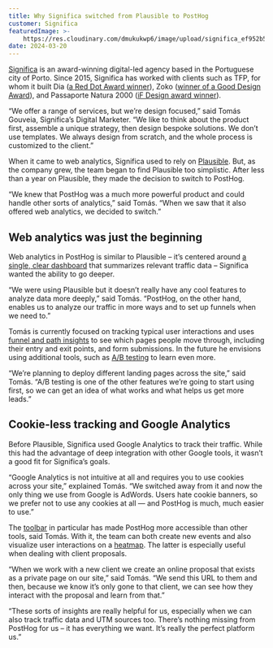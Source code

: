 ```yaml
---
title: Why Significa switched from Plausible to PostHog
customer: Significa
featuredImage: >-
    https://res.cloudinary.com/dmukukwp6/image/upload/significa_ef952b52a3.png
date: 2024-03-20
---
```


[Significa](https://significa.co/) is an award-winning digital-led agency based in the Portuguese city of Porto. Since 2015, Significa has worked with clients such as TFP, for whom it built Dia ([a Red Dot Award winner](https://significa.co/projects/dia)), Zoko ([winner of a Good Design Award](https://significa.co/projects/zoko)), and Passaporte Natura 2000 ([iF Design award winner](https://significa.co/projects/passaporte-natura)).

“We offer a range of services, but we’re design focused,” said Tomás Gouveia, Significa’s Digital Marketer. “We like to think about the product first, assemble a unique strategy, then design bespoke solutions. We don’t use templates. We always design from scratch, and the whole process is customized to the client.”

When it came to web analytics, Significa used to rely on [Plausible](/blog/posthog-vs-plausible). But, as the company grew, the team began to find Plausible too simplistic. After less than a year on Plausible, they made the decision to switch to PostHog.

“We knew that PostHog was a much more powerful product and could handle other sorts of analytics,” said Tomás. “When we saw that it also offered web analytics, we decided to switch.”

## Web analytics was just the beginning

Web analytics in PostHog is similar to Plausible – it’s centered around [a single, clear dashboard](/docs/web-analytics/dashboard) that summarizes relevant traffic data – Significa wanted the ability to go deeper.

“We were using Plausible but it doesn’t really have any cool features to analyze data more deeply,” said Tomás. “PostHog, on the other hand, enables us to analyze our traffic in more ways and to set up funnels when we need to.”

Tomás is currently focused on tracking typical user interactions and uses [funnel and path insights](/product-analytics) to see which pages people move through, including their entry and exit points, and form submissions. In the future he envisions using additional tools, such as [A/B testing](/experiments) to learn even more.

“We’re planning to deploy different landing pages across the site,” said Tomás. “A/B testing is one of the other features we’re going to start using first, so we can get an idea of what works and what helps us get more leads.”

<OSQuote
  customer="significa"
  author="tomas_gouveia"
  product="web_analytics"
 />

## Cookie-less tracking and Google Analytics

Before Plausible, Significa used Google Analytics to track their traffic. While this had the advantage of deep integration with other Google tools, it wasn’t a good fit for Significa’s goals.

“Google Analytics is not intuitive at all and requires you to use cookies across your site,” explained Tomás. “We switched away from it and now the only thing we use from Google is AdWords. Users hate cookie banners, so we prefer not to use any cookies at all — and PostHog is much, much easier to use.”

The [toolbar](/toolbar) in particular has made PostHog more accessible than other tools, said Tomás. With it, the team can both create new events and also visualize user interactions on a [heatmap](/heatmaps). The latter is especially useful when dealing with client proposals.

“When we work with a new client we create an online proposal that exists as a private page on our site,” said Tomás. “We send this URL to them and then, because we know it’s only gone to that client, we can see how they interact with the proposal and learn from that.”

“These sorts of insights are really helpful for us, especially when we can also track traffic data and UTM sources too. There’s nothing missing from PostHog for us – it has everything we want. It’s really the perfect platform us.”

